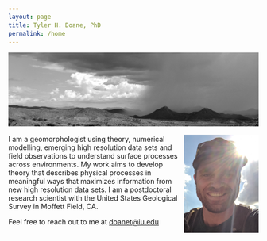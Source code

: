 ```yaml
---
layout: page
title: Tyler H. Doane, PhD
permalink: /home
---
```

![](docs/AZView.png)

<img align="right" src="docs/hShot.png" width="150"> 
I am a geomorphologist using theory, numerical modelling, emerging high resolution data sets and field observations to understand surface processes across environments. My work aims to develop theory that describes physical processes in meaningful ways that maximizes information from new high resolution data sets. I am a postdoctoral research scientist with the United States Geological Survey in Moffett Field, CA.

Feel free to reach out to me at doanet@iu.edu
